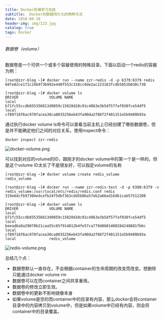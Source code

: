 ```yaml
---
title: Docker存储学习总结
subtitle:  Docker的数据持久化的两种方式
date: 2018-04-10
header-img: img/123.jpg
catalog: true
tags: Docker
---
```


###### 数据卷（volume）

数据卷是一个可供一个或多个容器使用的特殊目录。下面以启动一个redis的容器为例：

```
[root@zzr-blog ~]# docker run --name zzr-redis -d -p 6379:6379 redis
68fe82ce171c24b973b992e440f553c318cc8de2ac223163fcdb5852b030c730

[root@zzr-blog ~]# docker volume ls
DRIVER              VOLUME NAME
local               b71fc55ccdb855356813d9859c15028d10c91c4863e3b5df57faf038fce54df5
local               cf89716f6ac970facea30ca8035256eb43fa90da2f86f2f401151e5b9489b93a
```

通过执行docker volume ls命令可以查看当前主机上已经创建了哪些数据卷，但是并不能确定他们之间的对应关系，使用inspect命令：
```
docker inspect zzr-redis
```

![docker-volume.png](http://q7mj5531m.bkt.clouddn.com/docker-volume.png)

可以找到对应的volume的ID，跟刚才的docker volume中的第一个是一样的。但是这个volume ID太长了不是很友好，可以指定volume的名称

```
[root@zzr-blog ~]# docker volume create redis_volume
redis_volume

[root@zzr-blog ~]# docker run --name zzr-redis-test -d -p 6380:6379 -v redis_volume:/usr/local/etc/redis/redis.conf redis
319e6dcfb97304edcefb24f5dbf363cdd5b0ba57eb2a66ad16db1cab57512208

[root@zzr-blog ~]# docker volume ls
DRIVER              VOLUME NAME
local               b71fc55ccdb855356813d9859c15028d10c91c4863e3b5df57faf038fce54df5
local               beead6a9a29070b21caa55c65f914012b4fe57ca779d8601480284248881fb6c
local               cf89716f6ac970facea30ca8035256eb43fa90da2f86f2f401151e5b9489b93a
local               redis_volume
```

![redis-volume.png](http://q7mj5531m.bkt.clouddn.com/redis-volume.png)

总结几个点：
* 数据卷默认一直存在，不会根据container的生命周期的改变而改变。想删除只能通过docker volume rm
* 数据卷可以在而container之间共享重用。
* 数据卷的修改立即生效。
* 数据卷中的更新不影响镜像本身
* 如果volume是空的而container中的目录有内容，那么docker会将container目录中的内容拷贝到volume中，但是如果volume中已经有内容，则会将container中的目录覆盖。

